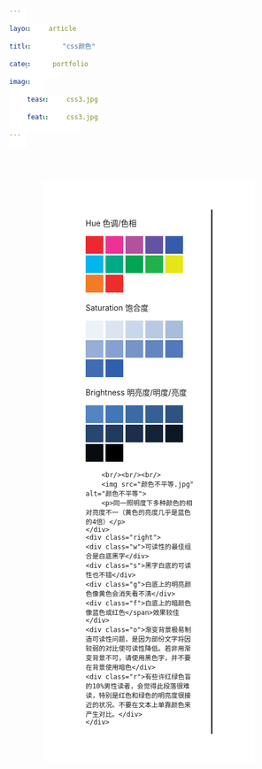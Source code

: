 ```yaml
---
layout: article 
title: "css颜色"
categories:  portfolio
image:
    teaser: css3.jpg
    feature: css3.jpg
---
```

<body>
<div class="flexbox-container">
	<div class="left" >
		<p>Hue 色调/色相</p>
			<span class="Hue"></span>
			<span class="Hue"></span>
			<span class="Hue"></span>
			<span class="Hue"></span>
			<span class="Hue"></span>
			<span class="Hue"></span>
			<span class="Hue"></span>
			<span class="Hue"></span>
			<span class="Hue"></span>
			<span class="Hue"></span>
			<span class="Hue"></span>
			<span class="Hue"></span>
		<p>Saturation 饱合度</p>
			<span class="Saturation"></span>
			<span class="Saturation"></span>
			<span class="Saturation"></span>
			<span class="Saturation"></span>
			<span class="Saturation"></span>
			<span class="Saturation"></span>
			<span class="Saturation"></span>
			<span class="Saturation"></span>
			<span class="Saturation"></span>
			<span class="Saturation"></span>
			<span class="Saturation"></span>
			<span class="Saturation"></span>
		<p>Brightness 明亮度/明度/亮度</p>
			<span class="Brightness"></span>
			<span class="Brightness"></span>
			<span class="Brightness"></span>
			<span class="Brightness"></span>
			<span class="Brightness"></span>
			<span class="Brightness"></span>
			<span class="Brightness"></span>
			<span class="Brightness"></span>
			<span class="Brightness"></span>
			<span class="Brightness"></span>
			<span class="Brightness"></span>
			<span class="Brightness"></span>
			
		<br/><br/><br/>
		<img src="颜色不平等.jpg" alt="颜色不平等">	
		<p>同一照明度下多种颜色的相对亮度不一（黄色的亮度几乎是蓝色的4倍）</p>
	</div>
	<div class="right">
	<div class="w">可读性的最佳组合是白底黑字</div>
	<div class="s">黑字白底的可读性也不错</div>
	<div class="g">白底上的明亮颜色像黄色会消失看不清</div>
	<div class="f">白底上的暗颜色像蓝色或红色</span>效果较佳</div>
	<div class="o">渐变背景极易制造可读性问题，是因为部份文字将因较弱的对比使可读性降低。若非用渐变背景不可，请使用黑色字，并不要在背景使用暗色</div>
	<div class="r">有些许红绿色盲的10%男性读者，会觉得此段落很难读，特别是红色和绿色的明亮度很接近的状况。不要在文本上单靠颜色来产生对比。</div>
	</div>
</div>
<style type="text/css">
span {
	display: inline-block;
	height: 2rem;
	width: 2rem;
	background-color: white;
}
.flexbox-container{
	background-color: rgb(255, 255, 255);
	display: -ms-flex;
	display: -webkit-flex;
	display: flex;
	margin: 60px;
	padding: 50px;
}
.flexbox-container > .left {
	width: 70%;
	padding: 0 28px;
	border-right: 2px solid black;
}
.flexbox-container > .right {
	width: 45%;
	padding: 0 28px;
}
.left>span:nth-child(2) {
	background-color: rgb(237, 40, 49);
}
.left>span:nth-child(3) {
	background-color: rgb(236, 50, 149);
}
.left>span:nth-child(4) {
	background-color: rgb(179, 81, 158);	
}
.left>span:nth-child(5) {
	background-color: rgb(101, 82, 163);	
}
.left>span:nth-child(6) {
	background-color: rgb(53, 92, 171);	
}
.left>span:nth-child(7) {
	background-color: rgb(1, 182, 237);	
}
.left>span:nth-child(8) {
	background-color: rgb(0, 170, 137);	
}
.left>span:nth-child(9) {
	background-color: rgb(0, 166, 82);	
}
.left>span:nth-child(10) {
	background-color: rgb(32, 177, 76);	
}
.left>span:nth-child(11) {
	background-color: rgb(230, 230, 22);	
}
.left>span:nth-child(12) {
	background-color: rgb(243, 123, 37);	
}
.left>span:nth-child(13) {
	background-color: rgb(238, 44, 45);	
}
.left>span:nth-child(15) {
	background-color: rgba(48, 95, 173,0.087);	
}
.left>span:nth-child(16) {
	background-color: rgba(48, 95, 173,0.17);	
}
.left>span:nth-child(17) {
	background-color: rgba(48, 95, 173,0.253);	
}
.left>span:nth-child(18) {
	background-color: rgba(48, 95, 173,0.336);	
}
.left>span:nth-child(19) {
	background-color: rgba(48, 95, 173,0.419);	
}
.left>span:nth-child(20) {
	background-color: rgba(48, 95, 173,0.502);	
}
.left>span:nth-child(21) {
	background-color: rgba(48, 95, 173,0.585);	
}
.left>span:nth-child(22) {
	background-color: rgba(48, 95, 173,0.668);	
}
.left>span:nth-child(23) {
	background-color: rgba(48, 95, 173,0.751);	
}
.left>span:nth-child(24) {
	background-color: rgba(48, 95, 173,0.834);	
}
.left>span:nth-child(25) {
	background-color: rgba(48, 95, 173,0.917);	
}
.left>span:nth-child(26) {
	background-color: rgb(48, 95, 173);	
}
.left>span:nth-child(28) {
	background-color: hsl(214, 47.4%, 54.5%);	
}
.left>span:nth-child(29) {
	background-color: hsl(214, 47.4%, 49.54%);	
}
.left>span:nth-child(30) {
	background-color: hsl(214, 47.4%, 44.58%);	
}
.left>span:nth-child(31) {
	background-color: hsl(214, 47.4%, 39.62%);	
}
.left>span:nth-child(30) {
	background-color: hsl(214, 47.4%, 44.58%);	
}
.left>span:nth-child(31) {
	background-color: hsl(214, 47.4%, 39.62%);	
}
.left>span:nth-child(32) {
	background-color: hsl(214, 47.4%, 34.66%);	
}
.left>span:nth-child(33) {
	background-color: hsl(214, 47.4%, 29.7%);	
}
.left>span:nth-child(34) {
	background-color: hsl(214, 47.4%, 24.74%);	
}
.left>span:nth-child(35) {
	background-color: hsl(214, 47.4%, 19.78%);	
}
.left>span:nth-child(36) {
	background-color: hsl(214, 47.4%, 14.82%);	
}
.left>span:nth-child(37) {
	background-color: hsl(214, 47.4%, 9.86%);	
}
.left>span:nth-child(38) {
	background-color: hsl(214, 47.4%, 4.9%);	
}
.left>span:nth-child(39) {
	background-color: hsl(214, 47.4%, 0%);	
}


/* span:nth-child(2n+3) {
	background-color: #f90;
	border-radius: 50%;
} */

/* span:nth-child(-2n+3) {
	background-color: #f90;
	border-radius: 50%;
} */

.right > div {
	max-width:100%;
	display: block;
	padding: 1.2rem 2.2rem;
	border: 1px dashed black;
}
.left > p{
	padding: 0.1rem ;
	margin: 1.2rem 0 0;
	}
.w {
	display: block;
	padding: 1.2rem 2.2rem;
	background-color: rgb(255, 255, 255);
	color:rgb(0,0,0);
	
}
.s {
	display: block;
	padding: 1.2rem 2.2rem;
	background-color: rgb(0, 0, 0);
	color:rgb(255,255,255);
}

.g {
	color:#FFFF00;
}

.f {
	color:#0000FF;
}

.o {
	background: linear-gradient(#2B4A94, #ffffff);
	color:rgb(255,255,255);
}

.r {
	background-color: rgb(100,190,110);
	color:rgb(160,150,91);
}
</style>
</body>